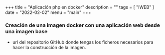 +++
title = "Aplicación php en docker"
description = ""
tags = [
    "IWEB"
]
date = "2022-02-02"
menu = "main"
+++

### Creación de una imagen docker con una aplicación web desde una imagen base

* url del repositorio GitHub donde tengas los ficheros necesarios para hacer la construcción de la imagen.
